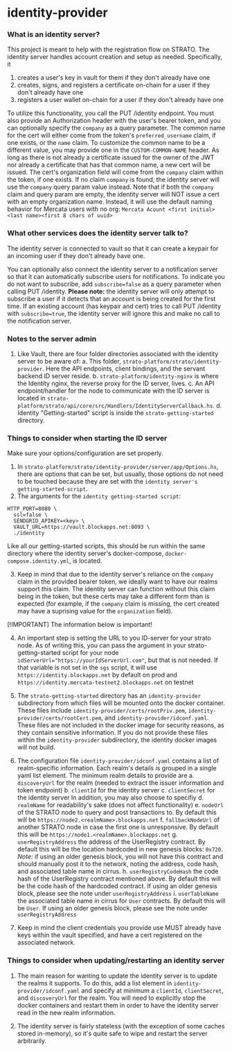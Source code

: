 # identity-provider

### What is an identity server?
This project is meant to help with the registration flow on STRATO. The identity server handles account creation and setup as needed. Specifically, it
1. creates a user's key in vault for them if they don't already have one
2. creates, signs, and registers a certificate on-chain for a user if they don't already have one
3. registers a user wallet on-chain for a user if they don't already have one

To utilize this functionality, you call the PUT /identity endpoint. You must also provide an Authorization header with the user's bearer token, and you can optionally specify the `company` as a query parameter. The common name for the cert will either come from the token's `preferred_username` claim, if one exists, or the `name` claim. To customize the common name to be a different value, you may provide one in the `CUSTOM-COMMON-NAME` header. As long as there is not already a certificate issued for the owner of the JWT nor already a certificate that has that common name, a new cert will be issued. The cert's organization field will come from the `company` claim within the token, if one exists. If no claim `company` is found, the identity server will use the `company` query param value instead. Note that if both the `company` claim and query param are empty, the identity server will NOT issue a cert with an empty organization name. Instead, it will use the default naming behavior for Mercata users with no org:
`Mercata Acount <first initial><last name><first 8 chars of uuid>`

### What other services does the identity server talk to?
The identity server is connected to vault so that it can create a keypair for an incoming user if they don't already have one.

You can optionally also connect the identity server to a notification server so that it can automatically subscribe users for notifications. To indicate you do not want to subscribe, add `subscribe=false` as a query parameter when calling PUT /identity. **Please note:** the identity server will only attempt to subscribe a user if it detects that an account is being created for the first time. If an existing account (has keypair and cert) tries to call PUT /identity with `subscribe=true`, the identity server will ignore this and make no call to the notification server.

### Notes to the server admin

1. Like Vault, there are four folder directories associated with the identity server to be aware of:
    a. This folder, `strato-platform/strato/identity-provider`. Here the API endpoints, client bindings, and the servant backend ID server reside.
    b. `strato-platform/identity-nginx` is where the Identity nginx, the reverse proxy for the ID server, lives.
    c. An API endpoint/handler for the node to communicate with the ID server is located in `strato-platform/strato/api/core/src/Handlers/IdentityServerCallback.hs`.
    d. Identity "Getting-started" script is inside the `strato-getting-started` directory.

### Things to consider when starting the ID server

Make sure your options/configuration are set properly.

1. In `strato-platform/strato/identity-provider/server/app/Options.hs`, there are options that can be set, but usually, those options do not need to be touched because they are set with the `identity server's getting-started-script`.
2. The arguments for the `identity getting-started script`:

```console
HTTP_PORT=8080 \
  ssl=false \
  SENDGRID_APIKEY=<key> \
  VAULT_URL=https://vault.blockapps.net:8093 \
  ./identity
```

Like all our getting-started scripts, this should be run within the same directory where the identity server's docker-compose, `docker-compose.identity.yml`, is located.

3. Keep in mind that due to the identity server's reliance on the `company` claim in the provided bearer token, we ideally want to have our realms support this claim. The identity server can function without this claim being in the token, but these certs may take a different form than is expected (for example, if the `company` claim is missing, the cert created may have a suprising value for the `organization` field). 

[!IMPORTANT]
The information below is important!

4. An important step is setting the URL to you ID-server for your strato node. As of writing this, you can pass the argument in your strato-getting-started script for your node `idServerUrl="https://yourIdServerUrl.com"`, but that is not needed. If that variable is not set in the `sgs` script, it will use `https://identity.blockapps.net` by default on prod and `https://identity.mercata-testnet2.blockapps.net` on testnet

5.  The `strato-getting-started` directory has an `identity-provider` subdirectory from which files will be mounted onto the docker container. These files include `identity-provider/certs/rootPriv.pem`, `identity-provider/certs/rootCert.pem`, and `identity-provider/idconf.yaml`. These files are not included in the docker image for security reasons, as they contain sensitive information. If you do not provide these files within the `identity-provider` subdirectory, the identity docker images will not build.

6. The configuration file `identity-provider/idconf.yaml` contains a list of realm-specific information. Each realm's details is grouped in a single yaml list element. The minimum realm details to provide are 
  a. `discoveryUrl` for the realm (needed to extract the issuer information and token endpoint)
  b. `clientId` for the identity server
  c. `clientSecret` for the identity server
In addition, you may also choose to specifiy
  d. `realmName` for readability's sake (does not affect functionality)
  e. `nodeUrl` of the STRATO node to query and post transactions to. By default this will be `https://node2.<realmName>.blockapps.net`
  f. `fallbackNodeUrl` of another STRATO node in case the first one is unresponsive. By default this will be `https://node1.<realmName>.blockapps.net`
  g. `userRegistryAddress` the address of the UserRegistry contract. By default this will be the location hardcoded in new genesis blocks: `0x720`. 
    *Note:* if using an older genesis block, you will not have this contract and should manually post it to the network, noting the address, code hash, and associated table name in cirrus.
  h. `userRegistryCodeHash` the code hash of the UserRegistry contract mentioned above. By default this will be the code hash of the hardcoded contract. If using an older genesis block, please see the note under `userRegistryAddress`
  i. `userTableName` the associated table name in cirrus for `User` contracts. By default this will be `User`. If using an older genesis block, please see the note under `userRegistryAddress`

7. Keep in mind the client credentials you provide use MUST already have keys within the vault specified, and have a cert registered on the associated network.

### Things to consider when updating/restarting an identity server
1. The main reason for wanting to update the identity server is to update the realms it supports. To do this, add a list element in `identity-provider/idconf.yaml` and specify at minimum a `clientId`, `clientSecret`, and `discoveryUrl` for the realm. You will need to explicitly stop the docker containers and restart them in order to have the identity server read in the new realm information. 

2. The identity server is fairly stateless (with the exception of some caches stored in-memory), so it's quite safe to wipe and restart the server arbitrarily.